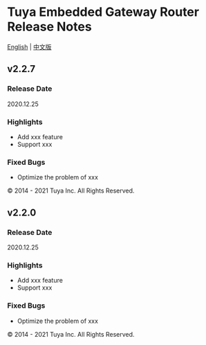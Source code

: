 # Tuya Embedded Gateway Router Release Notes

[English](CHANGELOG.md) | [中文版](CHANGELOG_cn.md)

## v2.2.7

### Release Date

2020.12.25

### Highlights

- Add xxx feature
- Support xxx

### Fixed Bugs

- Optimize the problem of xxx

<div>
        &copy; 2014 - 2021 Tuya Inc. All Rights Reserved.
</div>

## v2.2.0

### Release Date

2020.12.25

### Highlights

- Add xxx feature
- Support xxx

### Fixed Bugs

- Optimize the problem of xxx

<div>
        &copy; 2014 - 2021 Tuya Inc. All Rights Reserved.
</div>